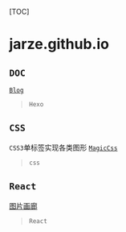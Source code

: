 [TOC]

# jarze.github.io

## `DOC`
[`Blog`](https://jarze.github.io/Blog/)
> `Hexo`

## `CSS`
`CSS3`单标签实现各类图形 [`MagicCss`](https://jarze.github.io/magicCss/index.html)
> `css`

## `React`
[图片画廊](https://jarze.github.io/React_webpack_pics/)
> `React`
